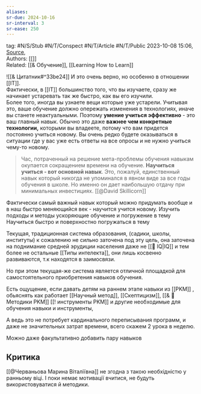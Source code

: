 ```yaml
---
aliases:
sr-due: 2024-10-16
sr-interval: 3
sr-ease: 250
---
```

tag: #N/S/Stub #N/T/Conspect #N/T/Article  #N/T/Public
2023-10-08 15:06, [Source](),  
Authors: [[]]   
Related: [[& Обучение]], [[Learning How to Learn]]

![[& Цитатник#^33be24]] 
И это очень верно, но особенно в отношении [[IT]].  
Фактически, в [[IT]] большинство того, что вы изучаете, сразу же начинает устаревать так же быстро, как вы его изучили.  
Более того, иногда вы узнаете вещи которые уже устарели.  Учитывая это, ваше обучение должно опережать изменения в технологиях, иначе вы станете неактуальными. 
Поэтому **умение учиться эффективно** - это ваш главный навык. Обычно это даже **важнее чем конкретные технологии,** которыми вы владеете, потому что вам придется постоянно учиться новому.  Вы очень редко будете оказываться в ситуации где у вас уже есть ответы на все  опросы и не нужно учиться чему-то новому.

>Час, потраченный на решение мета-проблемы обучения навыкам окупается сокращением времени на обучение.  **Научиться учиться - вот основной навык**. Это, пожалуй, единственный навык который никогда не упоминался в явном виде за все годы обучения в школе. Но именно он дает наибольшую отдачу при минимальных инвестициях.
[[@David Skillicorn]]

Фактически самый важный навык который можно придумать вообще и в наш быстро меняющийся век - научится учится новому.
Изучить подходы и методы ускоряющие обучение и погружение в тему 
Научиться быстро и поверхностно погружаться в тему 

Текущая, традиционная система образования, (садики, школы, институты) к сожалению не сильно заточена под эту цель, она заточена на поднимание средней эрудиции населения даже не [[🌲️ IQ|IQ]] и тем более не остальные [[Типы интелекта]], они лишь косвенно развиваются, т.к находятся в заимосвязи.

Но при этом текущая-же система является отличной площадкой для самостоятельного приобретения навыков обучения.

Есть ощущение, если давать детям на раннем этапе навыки из [[PKM]] , обьяснять как работает [[Научный метод]],  [[Скептицизм]], [[& 🌱️ Методики PKM]]    [[! инструменты PKM]]   и другие необходимые для обучения навыки и инструменты,  

А ведь это не потребует кардинального переписывания программ, и даже не значительных затрат времени, всего скажем 2 урока в неделю.

Можно даже факультативно добавить пару навыков

## Критика 
[[@Черваньова Марина Віталіївна]] не згодна з такою необхідністю у ранньому віці.
І поки немає мотивації вчитися, не будуть використовуватися й методики.
